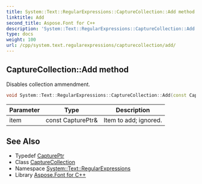 ```yaml
---
title: System::Text::RegularExpressions::CaptureCollection::Add method
linktitle: Add
second_title: Aspose.Font for C++
description: 'System::Text::RegularExpressions::CaptureCollection::Add method. Disables collection ammendment in C++.'
type: docs
weight: 100
url: /cpp/system.text.regularexpressions/capturecollection/add/
---
```

## CaptureCollection::Add method


Disables collection ammendment.

```cpp
void System::Text::RegularExpressions::CaptureCollection::Add(const CapturePtr &item) override
```


| Parameter | Type | Description |
| --- | --- | --- |
| item | const CapturePtr\& | Item to add; ignored. |

## See Also

* Typedef [CapturePtr](../../captureptr/)
* Class [CaptureCollection](../)
* Namespace [System::Text::RegularExpressions](../../)
* Library [Aspose.Font for C++](../../../)
